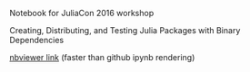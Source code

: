 Notebook for JuliaCon 2016 workshop

Creating, Distributing, and Testing Julia Packages with Binary Dependencies

[nbviewer link](https://nbviewer.jupyter.org/github/tkelman/JuliaCon2016workshop/blob/master/Workshop.ipynb)
(faster than github ipynb rendering)
